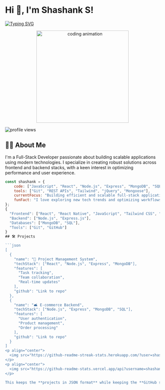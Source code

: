 # Hi 👋, I'm Shashank S!

[![Typing SVG](https://readme-typing-svg.demolab.com?font=Fira+Code&duration=3000&pause=1000&color=2C98F0&center=true&vCenter=true&random=false&width=500&lines=Hello%2C+I'm+Shashank+S!;Full-Stack+Developer;Tech+Enthusiast;Problem+Solver)](https://git.io/typing-svg)

<p align="center">
  <img src="https://media3.giphy.com/media/v1.Y2lkPTc5MGI3NjExanh5YjhuMmJlMHBhaXVha3Q0bDBqc25hb2Jpd2tybzFnbnBhb3VpaiZlcD12MV9pbnRlcm5hbF9naWZfYnlfaWQmY3Q9Zw/78XCFBGOlS6keY1Bil/giphy.gif" width="300" alt="coding animation"/>
</p>

<p align="left">
  <img src="https://komarev.com/ghpvc/?username=shashank-profile&label=Profile%20views&color=0e75b6&style=flat" alt="profile views" />
</p>

## 👨‍💻 About Me  

I'm a Full-Stack Developer passionate about building scalable applications using modern technologies. I specialize in creating robust solutions across frontend and backend stacks, with a keen interest in optimizing performance and user experience.  

```javascript
const shashank = {
    code: ["JavaScript", "React", "Node.js", "Express", "MongoDB", "SQL"],
    tools: ["Git", "REST APIs", "Tailwind", "jQuery", "Mongoose"],
    currentFocus: "Building efficient and scalable full-stack applications",
    funFact: "I love exploring new tech trends and optimizing workflows!"
};
{
  "Frontend": ["React", "React Native", "JavaScript", "Tailwind CSS", "jQuery", "HTML5", "CSS3"],
  "Backend": ["Node.js", "Express.js"],
  "Databases": ["MongoDB", "SQL"],
  "Tools": ["Git", "GitHub"]
}
## 🛠️ Projects

```json
[
  {
    "name": "📱 Project Management System",
    "techStack": ["React", "Node.js", "Express", "MongoDB"],
    "features": [
      "Task tracking",
      "Team collaboration",
      "Real-time updates"
    ],
    "github": "Link to repo"
  },
  {
    "name": "🛋️ E-commerce Backend",
    "techStack": ["Node.js", "Express", "MongoDB", "SQL"],
    "features": [
      "User authentication",
      "Product management",
      "Order processing"
    ],
    "github": "Link to repo"
  }
]
<p align="center"> 
  <img src="https://github-readme-streak-stats.herokuapp.com/?user=shashank-profile&theme=tokyonight" alt="GitHub Streak" /> 
</p> 
<p align="center"> 
  <img src="https://github-readme-stats.vercel.app/api?username=shashank-profile&show_icons=true&theme=tokyonight" alt="GitHub Stats" /> 
</p>

This keeps the **projects in JSON format** while keeping the **GitHub stats in HTML** for proper rendering. Let me know if you need any changes! 🚀
